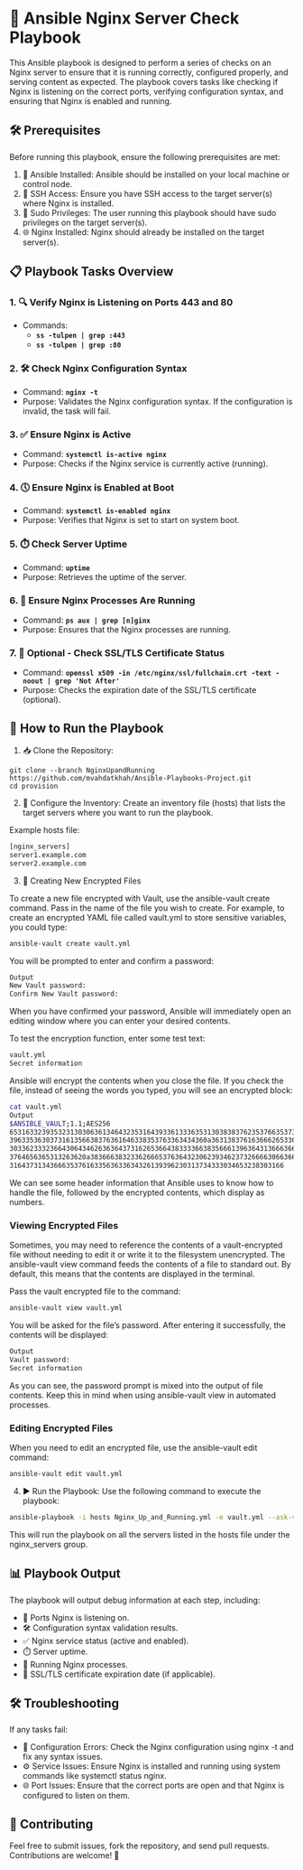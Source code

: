 
# 🚀 Ansible Nginx Server Check Playbook

This Ansible playbook is designed to perform a series of checks on an Nginx server to ensure that it is running correctly, configured properly, and serving content as expected. The playbook covers tasks like checking if Nginx is listening on the correct ports, verifying configuration syntax, and ensuring that Nginx is enabled and running.

## 🛠️ Prerequisites

Before running this playbook, ensure the following prerequisites are met:

1. 🔧 Ansible Installed: Ansible should be installed on your local machine or control node.
2. 🔑 SSH Access: Ensure you have SSH access to the target server(s) where Nginx is installed.
3. 🔐 Sudo Privileges: The user running this playbook should have sudo privileges on the target server(s).
4. 🌐 Nginx Installed: Nginx should already be installed on the target server(s).

## 📋 Playbook Tasks Overview
### 1. 🔍 Verify Nginx is Listening on Ports 443 and 80

- Commands:
  - **`ss -tulpen | grep :443`**
  - **`ss -tulpen | grep :80`**

### 2. 🛠️ Check Nginx Configuration Syntax
- Command: **`nginx -t`**
- Purpose: Validates the Nginx configuration syntax. If the configuration is invalid, the task will fail.

### 3. ✅ Ensure Nginx is Active
- Command: **`systemctl is-active nginx`**
- Purpose: Checks if the Nginx service is currently active (running).

### 4. 🕔 Ensure Nginx is Enabled at Boot
- Command: **`systemctl is-enabled nginx`**
- Purpose: Verifies that Nginx is set to start on system boot.

### 5. ⏱️ Check Server Uptime
- Command: **`uptime`**
- Purpose: Retrieves the uptime of the server.

### 6. 🧩 Ensure Nginx Processes Are Running
- Command: **`ps aux | grep [n]ginx`**
- Purpose: Ensures that the Nginx processes are running.

### 7. 🔐 Optional - Check SSL/TLS Certificate Status
- Command: **`openssl x509 -in /etc/nginx/ssl/fullchain.crt -text -noout | grep 'Not After'`**
- Purpose: Checks the expiration date of the SSL/TLS certificate (optional).

## 🚀 How to Run the Playbook
1. 📥 Clone the Repository:
```bahs
git clone --branch NginxUpandRunning https://github.com/mvahdatkhah/Ansible-Playbooks-Project.git
cd provision
```

2. 📝 Configure the Inventory: Create an inventory file (hosts) that lists the target servers where you want to run the playbook.

Example hosts file:
```bash
[nginx_servers]
server1.example.com
server2.example.com
```
3. 🔐 Creating New Encrypted Files

To create a new file encrypted with Vault, use the ansible-vault create command. Pass in the name of the file you wish to create. For example, to create an encrypted YAML file called vault.yml to store sensitive variables, you could type:
```bash
ansible-vault create vault.yml
```
You will be prompted to enter and confirm a password:

```bash
Output
New Vault password: 
Confirm New Vault password:
```

When you have confirmed your password, Ansible will immediately open an editing window where you can enter your desired contents.

To test the encryption function, enter some test text:
```bash
vault.yml
Secret information
```

Ansible will encrypt the contents when you close the file. If you check the file, instead of seeing the words you typed, you will see an encrypted block:
```bash
cat vault.yml
Output
$ANSIBLE_VAULT;1.1;AES256
65316332393532313030636134643235316439336133363531303838376235376635373430336333
3963353630373161356638376361646338353763363434360a363138376163666265336433633664
30336233323664306434626363643731626536643833336638356661396364313666366231616261
3764656365313263620a383666383233626665376364323062393462373266663066366536306163
31643731343666353761633563633634326139396230313734333034653238303166
```
We can see some header information that Ansible uses to know how to handle the file, followed by the encrypted contents, which display as numbers.

### Viewing Encrypted Files
Sometimes, you may need to reference the contents of a vault-encrypted file without needing to edit it or write it to the filesystem unencrypted. The ansible-vault view command feeds the contents of a file to standard out. By default, this means that the contents are displayed in the terminal.

Pass the vault encrypted file to the command:
```bash
ansible-vault view vault.yml
```
You will be asked for the file’s password. After entering it successfully, the contents will be displayed:

```bash
Output
Vault password:
Secret information
```
As you can see, the password prompt is mixed into the output of file contents. Keep this in mind when using ansible-vault view in automated processes.

### Editing Encrypted Files
When you need to edit an encrypted file, use the ansible-vault edit command:

```bash
ansible-vault edit vault.yml
```
4. ▶️ Run the Playbook: Use the following command to execute the playbook:

```bash
ansible-playbook -i hosts Nginx_Up_and_Running.yml -e vault.yml --ask-vault-pass
```

This will run the playbook on all the servers listed in the hosts file under the nginx_servers group.

## 📊 Playbook Output
The playbook will output debug information at each step, including:

- 📡 Ports Nginx is listening on.
- 🛠️ Configuration syntax validation results.
- ✅ Nginx service status (active and enabled).
- ⏱️ Server uptime.
- 🧩 Running Nginx processes.
- 🔐 SSL/TLS certificate expiration date (if applicable).

## 🛠️ Troubleshooting
If any tasks fail:

- 📝 Configuration Errors: Check the Nginx configuration using nginx -t and fix any syntax issues.
- ⚙️ Service Issues: Ensure Nginx is installed and running using system commands like systemctl status nginx.
- 🌐 Port Issues: Ensure that the correct ports are open and that Nginx is configured to listen on them.

## 🤝 Contributing
Feel free to submit issues, fork the repository, and send pull requests. Contributions are welcome! 🎉
